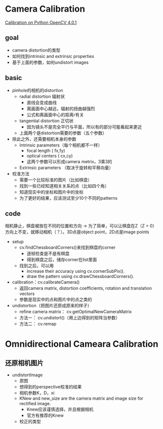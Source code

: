 # Camera Calibration
[Calibration on Python OpenCV 4.0.1](https://docs.opencv.org/4.0.1/dc/dbb/tutorial_py_calibration.html)
## goal
* camera distortion的类型
* 如何找到intrinsic and extrinsic properties
* 基于上面的参数，如何undistort images

## basic
* pinhole的相机的distortion
	* radial distortion 辐射状
		* 直线会变成曲线
		* 离画面中心越远，辐射的扭曲越强烈
		* 公式和离画面中心的距离r有关
	* tangential distortion 正切状
		* 因为镜头不是完全平行与平面，所以有的部分可能看起来更近
	* 上面两个是distortion需要的参数（五个参数）
* 除此之外，还需要相机本身的参数
	* Intrinsic parameters（每个相机都不一样）
		* focal length ( fx,fy) 
		* optical centers ( cx,cy)
		* 这两个参数可以形成camera metrix，3乘3的
	* Extrinsic parameters （取决于旋转和平移向量）
* 校准方法
	* 需要一个比较标准的图片（比如棋盘）
	* 找到一些已经知道相关关系的点（比如四个角）
	* 知道现实中的坐标和图片中的坐标
	* 为了更好的结果，应该测试至少10个不同的patterns

## code
相机静止，棋盘被放在不同的位置和方向 -> 为了简单，可以让棋盘在Z（Z = 0）方向上不变，就移动相机（？）。3D点是object point，2D点是image points
* setup
	* cv.findChessboardCorners()来找到棋盘的corner
		* 逐帧检查是不是有棋盘
		* 得到棋盘之后，储存corner在list里面
	* 找到之后，可以用
		* increase their accuracy using cv.cornerSubPix().
		* draw the pattern using cv.drawChessboardCorners().
* calibration：cv.calibrateCamera() 
	* 返回camera matrix, distortion coefficients, rotation and translation vectors
	* 参数是现实中的点和图片中的点之类的
* undistortion（把图片还原成原来的样子）
	* refine camera matrix： cv.getOptimalNewCameraMatrix
	* 方法一： cv.undistort()（用上边得到的矩阵当参数）
	* 方法二： cv.remap


# Omnidirectional Cameara Calibration
## 还原相机图片
* undistortImage
	* 原图
	* 想得到的perspective校准的结果
	* 相机参数K，D，xi
	* KNew and new_size are the camera matrix and image size for rectified image.
		* Knew应该谨慎选择，并且根据相机
		* 官方有推荐的Knew
	* 校正的类型
